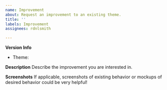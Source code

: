 ```yaml
---
name: Improvement
about: Request an improvement to an existing theme.
title: ''
labels: Improvement
assignees: rdnlsmith

---
```


**Version Info**
- Theme:

**Description**
Describe the improvement you are interested in.

**Screenshots**
If applicable, screenshots of existing behavior or mockups of desired behavior could be very helpful!
